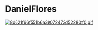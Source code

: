 # DanielFlores

[![8d621f66f551b6a39072473d52280ff0.gif](https://s4.gifyu.com/images/8d621f66f551b6a39072473d52280ff0.gif)](https://gifyu.com/image/ZupZ)
